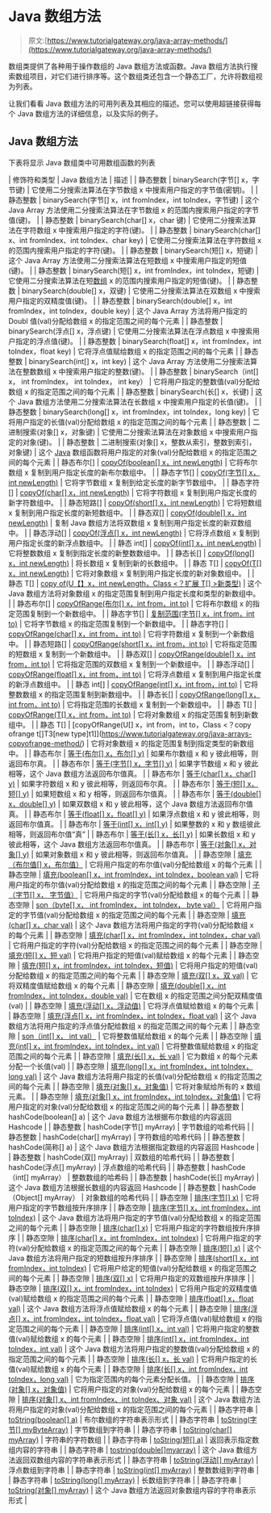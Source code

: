 # Java 数组方法

> 原文:[https://www.tutorialgateway.org/java-array-methods/](https://www.tutorialgateway.org/java-array-methods/)

数组类提供了各种用于操作数组的 Java 数组方法或函数。Java 数组方法执行搜索数组项目，对它们进行排序等。这个数组类还包含一个静态工厂，允许将数组视为列表。

让我们看看 Java 数组方法的可用列表及其相应的描述。您可以使用超链接获得每个 Java 数组方法的详细信息，以及实际的例子。

## Java 数组方法

下表将显示 Java 数组类中可用数组函数的列表

| 修饰符和类型 | Java 数组方法 | 描述 |
| 静态整数 | binarySearch(字节[] x，字节键) | 它使用二分搜索法算法在字节数组 x 中搜索用户指定的字节值(密钥)。 |
| 静态整数 | binarySearch(字节[] x，int fromIndex，int toIndex，字节键) | 这个 Java Array 方法使用二分搜索法算法在字节数组 x 的范围内搜索用户指定的字节值(键)。 |
| 静态整数 | binarySearch(char[] x，char 键) | 它使用二分搜索法算法在字符数组 x 中搜索用户指定的字符(键)。 |
| 静态整数 | binarySearch(char[] x、int fromIndex、int toIndex、char key) | 它使用二分搜索法算法在字符数组 x 的范围内搜索用户指定的字符(键)。 |
| 静态整数 | binarySearch(短[] x，短键) | 这个 Java Array 方法使用二分搜索法算法在短数组 x 中搜索用户指定的短值(键)。 |
| 静态整数 | binarySearch(短[] x，int fromIndex，int toIndex，短键) | 它使用二分搜索法算法在短[数组](https://www.tutorialgateway.org/java-array/) x 的范围内搜索用户指定的短值(键)。 |
| 静态整数 | binarySearch(double[] x，双键) | 它使用二分搜索法算法在双数组 x 中搜索用户指定的双精度值(键)。 |
| 静态整数 | binarySearch(double[] x，int fromIndex，int toIndex，double key) | 这个 Java Array 方法将用户指定的 Doubl 值(val)分配给数组 x 的指定范围之间的每个元素 |
| 静态整数 | binarySearch(浮点[] x，浮点键) | 它使用二分搜索法算法在浮点数组 x 中搜索用户指定的浮点值(键)。 |
| 静态整数 | binarySearch(float[] x，int fromIndex，int toIndex，float key) | 它将浮点值赋给数组 x 的指定范围之间的每个元素 |
| 静态整数 | binarySearch(int[] x，int key) | 这个 Java Array 方法使用二分搜索法算法在整数数组 x 中搜索用户指定的整数(键)。 |
| 静态整数 | binarySearch（int[] x， int fromIndex， int toIndex， int key） | 它将用户指定的整数值(val)分配给数组 x 的指定范围之间的每个元素 |
| 静态整数 | binarySearch(长[] x，长键) | 这个 Java 数组方法使用二分搜索法算法在长数组 x 中搜索用户指定的长值(键)。 |
| 静态整数 | binarySearch(long[] x，int fromIndex，int toIndex，long key) | 它将用户指定的长值(val)分配给数组 x 的指定范围之间的每个元素 |
| 静态整数 | 二进制搜索(对象[] x，对象键) | 它使用二分搜索法算法在对象数组 x 中搜索用户指定的对象(键)。 |
| 静态整数 | 二进制搜索(对象[] x，整数从索引，整数到索引，对象键) | 这个 [Java](https://www.tutorialgateway.org/java-tutorial/) 数组函数将用户指定的对象(val)分配给数组 x 的指定范围之间的每个元素 |
| 静态布尔[] | [copyOf(boolean[] x，int newLength)](https://www.tutorialgateway.org/java-arrays-copyof-method/) | 它将布尔数组 x 复制到用户指定长度的新布尔数组中。 |
| 静态字节[] | [copyOf(字节[] x，int newLength)](https://www.tutorialgateway.org/java-arrays-copyof-method/) | 它将字节数组 x 复制到给定长度的新字节数组中。 |
| 静态字符[] | [copyOf(char[] x，int newLength)](https://www.tutorialgateway.org/java-arrays-copyof-method/) | 它将字符数组 x 复制到用户指定长度的新字符数组中。 |
| 静态短路[] | [copyOf(short[] x，int newLength)](https://www.tutorialgateway.org/java-arrays-copyof-method/) | 它将短数组 x 复制到用户指定长度的新短数组中。 |
| 静态双[] | [copyOf(double[] x，int newLength)](https://www.tutorialgateway.org/java-arrays-copyof-method/) | 复制 Java 数组方法将双数组 x 复制到用户指定长度的新双数组中。 |
| 静态浮动[] | [copyOf(浮点[] x，int newLength)](https://www.tutorialgateway.org/java-arrays-copyof-method/) | 它将浮点数组 x 复制到用户指定长度的新浮点数组中。 |
| 静态 int[] | [copyOf(int[] x，int newLength)](https://www.tutorialgateway.org/java-arrays-copyof-method/) | 它将整数数组 x 复制到指定长度的新整数数组中。 |
| 静态长[] | [copyOf(long[] x，int newLength)](https://www.tutorialgateway.org/java-arrays-copyof-method/) | 将长数组 x 复制到新的长数组中。 |
| 静态 <t>T[]</t> | [copyOf(T[] x，int newLength)](https://www.tutorialgateway.org/java-arrays-copyof-method/) | 它将对象数组 x 复制到用户指定长度的新对象数组中。 |
| 静态 <t u="">T[]</t> | [copy of(U【】x，int newLength，Class <？扩展 T[] >新类型)](https://www.tutorialgateway.org/java-arrays-copyof-method/) | 这个 Java 数组方法将对象数组 x 的指定范围复制到用户指定长度和类型的新数组中。 |
| 静态布尔[] | [copyOfRange(布尔[] x，int from，int to)](https://www.tutorialgateway.org/java-arrays-copyofrange-method/) | 它将布尔数组 x 的指定范围复制到一个新数组中。 |
| 静态字节[] | [复制范围(字节[] x，int from，int to)](https://www.tutorialgateway.org/java-arrays-copyofrange-method/) | 它将字节数组 x 的指定范围复制到一个新数组中。 |
| 静态字符[] | [copyOfRange(char[] x，int from，int to)](https://www.tutorialgateway.org/java-arrays-copyofrange-method/) | 它将字符数组 x 复制到一个新数组中。 |
| 静态短路[] | [copyOfRange(short[] x，int from，int to)](https://www.tutorialgateway.org/java-arrays-copyofrange-method/) | 它将指定范围的短数组 x 复制到一个新数组中。 |
| 静态双[] | [copyOfRange(double[] x，int from，int to)](https://www.tutorialgateway.org/java-arrays-copyofrange-method/) | 它将指定范围的双数组 x 复制到一个新数组中。 |
| 静态浮动[] | [copyOfRange(float[] x，int from，int to)](https://www.tutorialgateway.org/java-arrays-copyofrange-method/) | 它将浮点数组 x 复制到用户指定长度的新浮点数组中。 |
| 静态 int[] | [copyOfRange(int[] x，int from，int to)](https://www.tutorialgateway.org/java-arrays-copyofrange-method/) | 它将整数数组 x 的指定范围复制到新数组中。 |
| 静态长[] | [copyOfRange(long[] x，int from，int to)](https://www.tutorialgateway.org/java-arrays-copyofrange-method/) | 它将指定范围的长数组 x 复制到一个新数组中。 |
| 静态 <t>T[]</t> | [copyOfRange(T[] x，int from，int to)](https://www.tutorialgateway.org/java-arrays-copyofrange-method/) | 它将对象数组 x 的指定范围复制到新数组中。 |
| 静态 <t u="">T[]</t> | [copyOfRange(U[] x，int from，int to，Class <？copy ofrange t[]T3[new type]t1]](https://www.tutorialgateway.org/java-arrays-copyofrange-method/) | 它将对象数组 x 的指定范围复制到指定类型的新数组中。 |
| 静态布尔 | [等于(布尔[] x，布尔[] y)](https://www.tutorialgateway.org/java-array-equals-method/) | 如果布尔数组 x 和 y 彼此相等，则返回布尔真。 |
| 静态布尔 | [等于(字节[] x，字节[] y)](https://www.tutorialgateway.org/java-array-equals-method/) | 如果字节数组 x 和 y 彼此相等，这个 Java 数组方法返回布尔值真。 |
| 静态布尔 | [等于(char[] x，char[] y)](https://www.tutorialgateway.org/java-array-equals-method/) | 如果字符数组 x 和 y 彼此相等，则返回布尔真。 |
| 静态布尔 | [等于(短[] x，短[] y)](https://www.tutorialgateway.org/java-array-equals-method/) | 如果短数组 x 和 y 相等，则返回布尔值真。 |
| 静态布尔 | [等于(double[] x，double[] y)](https://www.tutorialgateway.org/java-array-equals-method/) | 如果双数组 x 和 y 彼此相等，这个 Java 数组方法返回布尔值真。 |
| 静态布尔 | [等于(float[] x，float[] y)](https://www.tutorialgateway.org/java-array-equals-method/) | 如果浮点数组 x 和 y 彼此相等，则返回布尔值真。 |
| 静态布尔 | [等于(int[] x，int[] y)](https://www.tutorialgateway.org/java-array-equals-method/) | 如果整数的 x 和 y 数组彼此相等，则返回布尔值“真” |
| 静态布尔 | [等于(长[] x，长[] y)](https://www.tutorialgateway.org/java-array-equals-method/) | 如果长数组 x 和 y 彼此相等，这个 Java 数组方法返回布尔值真。 |
| 静态布尔 | [等于(对象[] x，对象[] y)](https://www.tutorialgateway.org/java-array-equals-method/) | 如果对象数组 x 和 y 彼此相等，则返回布尔值真。 |
| 静态空隙 | [填充（布尔值[] x，布尔值）](https://www.tutorialgateway.org/java-array-fill/) | 它将用户指定的布尔值(val)分配给数组 x 的每个元素 |
| 静态空隙 | [填充(boolean[] x，int fromIndex，int toIndex，boolean val)](https://www.tutorialgateway.org/java-array-fill/) | 它将用户指定的布尔值(val)分配给数组 x 的指定范围之间的每个元素 |
| 静态空隙 | [子（字节[] x， 字节值）](https://www.tutorialgateway.org/java-array-fill/) | 它将用户指定的字节(val)分配给数组 x 的每个元素 |
| 静态空隙 | [son（byte[] x， int fromIndex， int toIndex， byte val）](https://www.tutorialgateway.org/java-array-fill/) | 它将用户指定的字节值(val)分配给数组 x 的指定范围之间的每个元素 |
| 静态空隙 | [填充(char[] x，char val)](https://www.tutorialgateway.org/java-array-fill/) | 这个 Java 数组方法将用户指定的字符(val)分配给数组 x 的每个元素 |
| 静态空隙 | [填充(char[] x，int fromIndex，int toIndex，char val)](https://www.tutorialgateway.org/java-array-fill/) | 它将用户指定的字符(val)分配给数组 x 的指定范围之间的每个元素 |
| 静态空隙 | [填充(短[] x，短 val)](https://www.tutorialgateway.org/java-array-fill/) | 它将用户指定的短值(val)赋给数组 x 的每个元素 |
| 静态空隙 | [填充(短[] x，int fromIndex，int toIndex，短值)](https://www.tutorialgateway.org/java-array-fill/) | 它将用户指定的短值(val)分配给数组 x 的指定范围之间的每个元素 |
| 静态空隙 | [填充(双[] x，双 val)](https://www.tutorialgateway.org/java-array-fill/) | 它将双精度值赋给数组 x 的每个元素 |
| 静态空隙 | [填充(double[] x，int fromIndex，int toIndex，double val)](https://www.tutorialgateway.org/java-array-fill/) | 它在数组 x 的指定范围之间分配双精度值(val) |
| 静态空隙 | [填充(浮动[] x，浮动值)](https://www.tutorialgateway.org/java-array-fill/) | 它将浮点值赋给数组 x 的每个元素 |
| 静态空隙 | [填充(浮点[] x，int fromIndex，int toIndex，float val)](https://www.tutorialgateway.org/java-array-fill/) | 这个 Java 数组方法将用户指定的浮点值分配给数组 x 的指定范围之间的每个元素 |
| 静态空隙 | [son（int[] x， int val）](https://www.tutorialgateway.org/java-array-fill/) | 它将整数值赋给数组 x 的每个元素 |
| 静态空隙 | [填充(int[] x，int fromIndex，int toIndex，int val)](https://www.tutorialgateway.org/java-array-fill/) | 它将整数值赋给数组 x 的指定范围之间的每个元素 |
| 静态空隙 | [填充(长[] x，长 val)](https://www.tutorialgateway.org/java-array-fill/) | 它为数组 x 的每个元素分配一个长值(val) |
| 静态空隙 | [填充(long[] x，int fromIndex，int toIndex，long val)](https://www.tutorialgateway.org/java-array-fill/) | 这个 Java 数组方法将用户指定的长值(val)分配给数组 x 的指定范围之间的每个元素 |
| 静态空隙 | [填充(对象[] x，对象值)](https://www.tutorialgateway.org/java-array-fill/) | 它将对象赋给所有的 x 数组元素。 |
| 静态空隙 | [填充(对象[] x，int fromIndex，int toIndex，对象值)](https://www.tutorialgateway.org/java-array-fill/) | 它将用户指定的对象(val)分配给数组 x 的指定范围之间的每个元素 |
| 静态整数 | hashCode(boolean[] a) | 这个 Java 数组方法根据布尔数组的内容返回 Hashcode |
| 静态整数 | hashCode(字节[] myArray) | 字节数组的哈希代码 |
| 静态整数 | hashCode(char[] myArray) | 字符数组的哈希代码 |
| 静态整数 | hashCode(简称[] a) | 这个 Java 数组方法根据指定数组的内容返回 Hashcode |
| 静态整数 | hashCode(双[] myArray) | 双数组的哈希代码 |
| 静态整数 | hashCode(浮点[] myArray) | 浮点数组的哈希代码 |
| 静态整数 | hashCode（int[] myArray） | 整数数组的哈希码 |
| 静态整数 | hashCode(长[] myArray) | 这个 Java 数组方法根据长数组的内容返回 Hashcode |
| 静态整数 | hashCode（Object[] myArray） | 对象数组的哈希代码 |
| 静态空隙 | [排序(字节[] x)](https://www.tutorialgateway.org/java-array-sort/) | 它将用户指定的字节数组按升序排序 |
| 静态空隙 | [排序(字节[] x，int fromIndex，int toIndex)](https://www.tutorialgateway.org/java-array-sort/) | 这个 Java 数组方法将用户指定的字节值(val)分配给数组 x 的指定范围之间的每个元素 |
| 静态空隙 | [排序(char[] x)](https://www.tutorialgateway.org/java-array-sort/) | 它将用户指定的字符数组按升序排序 |
| 静态空隙 | [排序(char[] x，int fromIndex，int toIndex)](https://www.tutorialgateway.org/java-array-sort/) | 它将用户指定的字符(val)分配给数组 x 的指定范围之间的每个元素 |
| 静态空隙 | [排序(短[] x)](https://www.tutorialgateway.org/java-array-sort/) | 这个 Java 数组方法将用户指定的短数组按升序排序 |
| 静态空隙 | [排序(short[] x，int fromIndex，int toIndex)](https://www.tutorialgateway.org/java-array-sort/) | 它将用户给定的短值(val)分配给数组 x 的指定范围之间的每个元素 |
| 静态空隙 | [排序(双[] x)](https://www.tutorialgateway.org/java-array-sort/) | 它将用户指定的双数组按升序排序 |
| 静态空隙 | [排序(双[] x，int fromIndex，int toIndex)](https://www.tutorialgateway.org/java-array-sort/) | 它将用户指定的双精度值(val)赋给数组 x 的指定范围之间的每个元素 |
| 静态空隙 | [排序(float[] x，float val)](https://www.tutorialgateway.org/java-array-sort/) | 这个 Java 数组方法将浮点值赋给数组 x 的每个元素 |
| 静态空隙 | [排序(浮点[] x，int fromIndex，int toIndex，float val)](https://www.tutorialgateway.org/java-array-sort/) | 它将浮点值(val)赋给数组 x 的指定范围之间的每个元素 |
| 静态空隙 | [排序(int[] x，int val)](https://www.tutorialgateway.org/java-array-sort/) | 它将用户指定的整数值(val)赋给数组 x 的每个元素 |
| 静态空隙 | [排序(int[] x，int fromIndex，int toIndex，int val)](https://www.tutorialgateway.org/java-array-sort/) | 这个 Java 数组方法将用户指定的整数值(val)分配给数组 x 的指定范围之间的每个元素 |
| 静态空隙 | [排序(长[] x，长 val)](https://www.tutorialgateway.org/java-array-sort/) | 它将用户指定的长值(val)赋给数组 x 的每个元素 |
| 静态空隙 | [排序(长[] x，int fromIndex，int toIndex，long val)](https://www.tutorialgateway.org/java-array-sort/) | 它为指定范围内的每个元素分配长值。 |
| 静态空隙 | [排序(对象[] x，对象值)](https://www.tutorialgateway.org/java-array-sort/) | 它将用户指定的对象(val)分配给数组 x 的每个元素 |
| 静态空隙 | [排序(对象[] x、int fromIndex、int toIndex、对象 val)](https://www.tutorialgateway.org/java-array-sort/) | 这个 Java 数组方法将用户指定的对象(val)分配给数组 x 的指定范围之间的每个元素 |
| 静态字符串 | [toString(boolean[] a)](https://www.tutorialgateway.org/java-array-to-string/) | 布尔数组的字符串表示形式 |
| 静态字符串 | [toString(字节[] myByteArray)](https://www.tutorialgateway.org/java-array-to-string/) | 字节数组到字符串 |
| 静态字符串 | [toString(char[] myArray)](https://www.tutorialgateway.org/java-array-to-string/) | 字符串的字符数组 |
| 静态字符串 | [toString(短[] a)](https://www.tutorialgateway.org/java-array-to-string/) | 返回表示指定数组内容的字符串 |
| 静态字符串 | [tostring(double[]myarray)](https://www.tutorialgateway.org/java-array-to-string/) | 这个 Java 数组方法返回双数组内容的字符串表示形式 |
| 静态字符串 | [toString(浮动[] myArray)](https://www.tutorialgateway.org/java-array-to-string/) | 浮点数组到字符串 |
| 静态字符串 | [toString(int[] myArray)](https://www.tutorialgateway.org/java-array-to-string/) | 整数数组到字符串 |
| 静态字符串 | [toString(long[] myArray)](https://www.tutorialgateway.org/java-array-to-string/) | 长数组到字符串 |
| 静态字符串 | [toString(对象[] myArray)](https://www.tutorialgateway.org/java-array-to-string/) | 这个 Java 数组方法返回对象数组内容的字符串表示形式 |